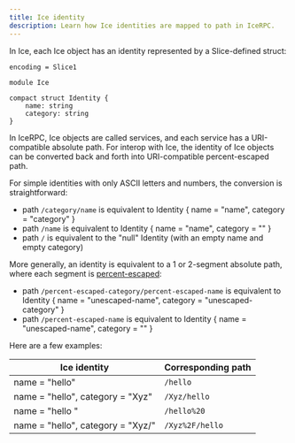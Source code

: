 ```yaml
---
title: Ice identity
description: Learn how Ice identities are mapped to path in IceRPC.
---
```


In Ice, each Ice object has an identity represented by a Slice-defined struct:

```slice
encoding = Slice1

module Ice

compact struct Identity {
    name: string
    category: string
}
```

In IceRPC, Ice objects are called services, and each service has a URI-compatible absolute path. For interop with Ice,
the identity of Ice objects can be converted back and forth into URI-compatible percent-escaped path.

For simple identities with only ASCII letters and numbers, the conversion is straightforward:
 - path `/category/name` is equivalent to Identity { name = "name", category = "category" }
 - path `/name` is equivalent to Identity { name = "name", category = "" }
 - path `/` is equivalent to the "null" Identity (with an empty name and empty category)

More generally, an identity is equivalent to a 1 or 2-segment absolute path, where each segment is
[percent-escaped](https://en.wikipedia.org/wiki/Percent-encoding):
- path `/percent-escaped-category/percent-escaped-name` is equivalent to Identity { name = "unescaped-name",
category = "unescaped-category" }
- path `/percent-escaped-name` is equivalent to Identity { name = "unescaped-name", category = "" }

Here are a few examples:

| Ice identity                      | Corresponding path |
|-----------------------------------|--------------------|
| name = "hello"                    | `/hello`           |
| name = "hello", category = "Xyz"  | `/Xyz/hello`       |
| name = "hello "                   | `/hello%20`        |
| name = "hello", category = "Xyz/" | `/Xyz%2F/hello`    |
